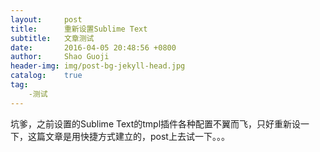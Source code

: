 ```yaml
---
layout:     post
title:      重新设置Sublime Text
subtitle:   文章测试
date:       2016-04-05 20:48:56 +0800
author:     Shao Guoji
header-img: img/post-bg-jekyll-head.jpg
catalog:    true
tag:
    -测试
---
```


坑爹，之前设置的Sublime Text的tmpl插件各种配置不翼而飞，只好重新设一下，这篇文章是用快捷方式建立的，post上去试一下。。。